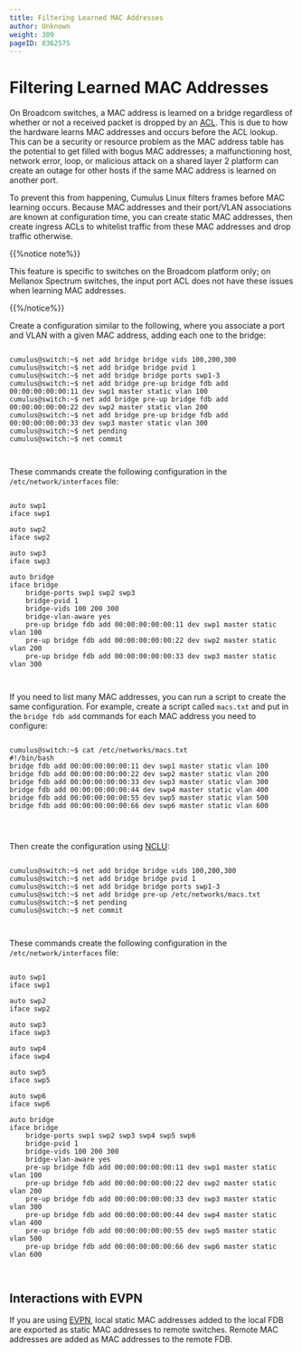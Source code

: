 ```yaml
---
title: Filtering Learned MAC Addresses
author: Unknown
weight: 309
pageID: 8362575
---
```

# Filtering Learned MAC Addresses

On Broadcom switches, a MAC address is learned on a bridge regardless of
whether or not a received packet is dropped by an
[ACL](Netfilter_-_ACLs.html). This is due to how the hardware learns MAC
addresses and occurs before the ACL lookup. This can be a security or
resource problem as the MAC address table has the potential to get
filled with bogus MAC addresses; a malfunctioning host, network error,
loop, or malicious attack on a shared layer 2 platform can create an
outage for other hosts if the same MAC address is learned on another
port.

To prevent this from happening, Cumulus Linux filters frames before MAC
learning occurs. Because MAC addresses and their port/VLAN associations
are known at configuration time, you can create static MAC addresses,
then create ingress ACLs to whitelist traffic from these MAC addresses
and drop traffic otherwise.

{{%notice note%}}

This feature is specific to switches on the Broadcom platform only; on
Mellanox Spectrum switches, the input port ACL does not have these
issues when learning MAC addresses.

{{%/notice%}}

Create a configuration similar to the following, where you associate a
port and VLAN with a given MAC address, adding each one to the bridge:

``` 
                   
cumulus@switch:~$ net add bridge bridge vids 100,200,300
cumulus@switch:~$ net add bridge bridge pvid 1
cumulus@switch:~$ net add bridge bridge ports swp1-3
cumulus@switch:~$ net add bridge pre-up bridge fdb add 00:00:00:00:00:11 dev swp1 master static vlan 100
cumulus@switch:~$ net add bridge pre-up bridge fdb add 00:00:00:00:00:22 dev swp2 master static vlan 200
cumulus@switch:~$ net add bridge pre-up bridge fdb add 00:00:00:00:00:33 dev swp3 master static vlan 300
cumulus@switch:~$ net pending
cumulus@switch:~$ net commit
   
    
```

These commands create the following configuration in the
`/etc/network/interfaces` file:

``` 
                   
auto swp1
iface swp1
 
auto swp2
iface swp2
 
auto swp3
iface swp3
 
auto bridge
iface bridge
    bridge-ports swp1 swp2 swp3
    bridge-pvid 1
    bridge-vids 100 200 300
    bridge-vlan-aware yes
    pre-up bridge fdb add 00:00:00:00:00:11 dev swp1 master static vlan 100
    pre-up bridge fdb add 00:00:00:00:00:22 dev swp2 master static vlan 200
    pre-up bridge fdb add 00:00:00:00:00:33 dev swp3 master static vlan 300
   
    
```

If you need to list many MAC addresses, you can run a script to create
the same configuration. For example, create a script called `macs.txt`
and put in the `bridge fdb add` commands for each MAC address you need
to configure:

``` 
                   
cumulus@switch:~$ cat /etc/networks/macs.txt
#!/bin/bash
bridge fdb add 00:00:00:00:00:11 dev swp1 master static vlan 100
bridge fdb add 00:00:00:00:00:22 dev swp2 master static vlan 200
bridge fdb add 00:00:00:00:00:33 dev swp3 master static vlan 300
bridge fdb add 00:00:00:00:00:44 dev swp4 master static vlan 400
bridge fdb add 00:00:00:00:00:55 dev swp5 master static vlan 500
bridge fdb add 00:00:00:00:00:66 dev swp6 master static vlan 600
 
   
    
```

Then create the configuration using
[NCLU](Network_Command_Line_Utility_-_NCLU.html):

``` 
                   
cumulus@switch:~$ net add bridge bridge vids 100,200,300
cumulus@switch:~$ net add bridge bridge pvid 1
cumulus@switch:~$ net add bridge bridge ports swp1-3
cumulus@switch:~$ net add bridge pre-up /etc/networks/macs.txt
cumulus@switch:~$ net pending
cumulus@switch:~$ net commit
   
    
```

These commands create the following configuration in the
`/etc/network/interfaces` file:

``` 
                   
auto swp1
iface swp1
 
auto swp2
iface swp2
 
auto swp3
iface swp3
 
auto swp4
iface swp4 
 
auto swp5
iface swp5
 
auto swp6
iface swp6
 
auto bridge
iface bridge
    bridge-ports swp1 swp2 swp3 swp4 swp5 swp6
    bridge-pvid 1
    bridge-vids 100 200 300
    bridge-vlan-aware yes
    pre-up bridge fdb add 00:00:00:00:00:11 dev swp1 master static vlan 100
    pre-up bridge fdb add 00:00:00:00:00:22 dev swp2 master static vlan 200
    pre-up bridge fdb add 00:00:00:00:00:33 dev swp3 master static vlan 300
    pre-up bridge fdb add 00:00:00:00:00:44 dev swp4 master static vlan 400
    pre-up bridge fdb add 00:00:00:00:00:55 dev swp5 master static vlan 500
    pre-up bridge fdb add 00:00:00:00:00:66 dev swp6 master static vlan 600
   
    
```

## Interactions with EVPN

If you are using [EVPN](Ethernet_Virtual_Private_Network_-_EVPN.html),
local static MAC addresses added to the local FDB are exported as static
MAC addresses to remote switches. Remote MAC addresses are added as MAC
addresses to the remote FDB.
